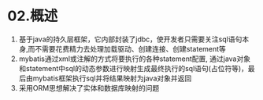 # 02.概述

1. 基于java的持久层框架，它内部封装了jdbc，使开发者只需要关注sql语句本身,而不需要花费精力去处理加载驱动、创建连接、创建statement等
2. mybatis通过xml或注解的方式将要执行的各种statement配置, 通过java对象和statement中sql的动态参数进行映射生成最终执行的sql语句(占位符等)，最后由mybatis框架执行sql并将结果映射为java对象并返回
3. 采用ORM思想解决了实体和数据库映射的问题